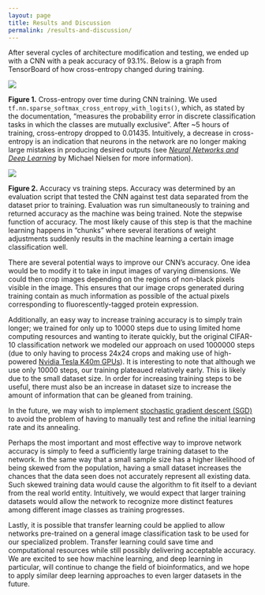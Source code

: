 ```yaml
---
layout: page
title: Results and Discussion
permalink: /results-and-discussion/
---
```


After several cycles of architecture modification and testing, we ended up with a CNN with a peak accuracy of 93.1%. Below is a graph from TensorBoard of how cross-entropy changed during training.

![](http://i.imgur.com/OQYEqvu.png)

**Figure 1.** Cross-entropy over time during CNN training. We used `tf.nn.sparse_softmax_cross_entropy_with_logits()`, which, as stated by the documentation, “measures the probability error in discrete classification tasks in which the classes are mutually exclusive”. After ~5 hours of training, cross-entropy dropped to 0.01435. Intuitively, a decrease in cross-entropy is an indication that neurons in the network are no longer making large mistakes in producing desired outputs (see [*Neural Networks and Deep Learning*](http://neuralnetworksanddeeplearning.com) by Michael Nielsen for more information).

![](http://i.imgur.com/2ue0aJ1.png)

**Figure 2.** Accuracy vs training steps. Accuracy was determined by an evaluation script that tested the CNN against test data separated from the dataset prior to training. Evaluation was run simultaneously to training and returned accuracy as the machine was being trained. Note the stepwise function of accuracy. The most likely cause of this step is that the machine learning happens in “chunks” where several iterations of weight adjustments suddenly results in the machine learning a certain image classification well.

There are several potential ways to improve our CNN’s accuracy. One idea would be to modify it to take in input images of varying dimensions. We could then crop images depending on the regions of non-black pixels visible in the image. This ensures that our image crops generated during training contain as much information as possible of the actual pixels corresponding to fluorescently-tagged protein expression.

Additionally, an easy way to increase training accuracy is to simply train longer; we trained for only up to 10000 steps due to using limited home computing resources and wanting to iterate quickly, but the original CIFAR-10 classification network we modeled our approach on used 1000000 steps (due to only having to process 24x24 crops and making use of high-powered [Nvidia Tesla K40m GPUs](https://en.wikipedia.org/wiki/Nvidia_Tesla)). It is interesting to note that although we use only 10000 steps, our training plateaued relatively early. This is likely due to the small dataset size. In order for increasing training steps to be useful, there must also be an increase in dataset size to increase the amount of information that can be gleaned from training.

In the future, we may wish to implement [stochastic gradient descent (SGD)](https://arxiv.org/pdf/1206.1106.pdf) to avoid the problem of having to manually test and refine the initial learning rate and its annealing.

Perhaps the most important and most effective way to improve network accuracy is simply to feed a sufficiently large training dataset to the network. In the same way that a small sample size has a higher likelihood of being skewed from the population, having a small dataset increases the chances that the data seen does not accurately represent all existing data. Such skewed training data would cause the algorithm to fit itself to a deviant from the real world entity. Intuitively, we would expect that larger training datasets would allow the network to recognize more distinct features among different image classes as training progresses.

Lastly, it is possible that transfer learning could be applied to allow networks pre-trained on a general image classification task to be used for our specialized problem. Transfer learning could save time and computational resources while still possibly delivering acceptable accuracy. We are excited to see how machine learning, and deep learning in particular, will continue to change the field of bioinformatics, and we hope to apply similar deep learning approaches to even larger datasets in the future.
